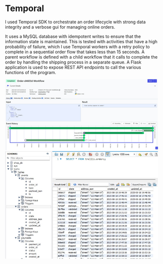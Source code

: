 # Temporal
I used Temporal SDK to orchestrate an order lifecycle with strong data integrity and a verbose gui for managing online orders.

It uses a MySQL database with idempotent writes to ensure that the information state is maintained. 
This is tested with activities that have a high probability of failure, which I use Temporal workers with a retry policy to complete in a sequential order flow that takes less than 15 seconds.
A parent workflow is defined with a child workflow that it calls to complete the order by handling the shipping process in a separate queue.
A Flask application is used to expose REST API endpoints to call the various functions of the program.

<img src="Temporal.jpg" />

<img src="MySQL.jpg" />

